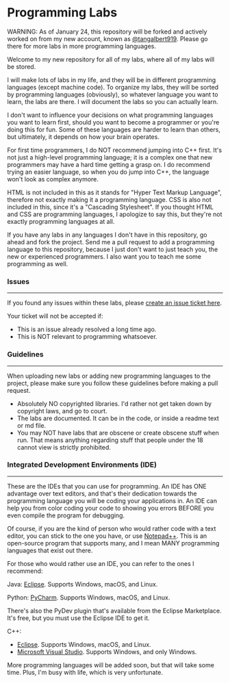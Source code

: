 # Programming Labs

WARNING: As of January 24, this repository will be forked and actively worked on from my new account, known as [@tangalbert919](https://github.com/tangalbert919). Please go there for more labs in more programming languages.

Welcome to my new repository for all of my labs, where all of my labs will be stored.

I will make lots of labs in my life, and they will be in different programming languages (except machine code). To organize my labs, they will be sorted by programming languages (obviously), so whatever language you want to learn, the labs are there. I will document the labs so you can actually learn.

I don't want to influence your decisions on what programming languages you want to learn first, should you want to become a programmer or you're doing this for fun. Some of these languages are harder to learn than others, but ultimately, it depends on how your brain operates.

For first time programmers, I do NOT recommend jumping into C++ first. It's not just a high-level programming language; it is a complex one that new programmers may have a hard time getting a grasp on. I do recommend trying an easier language, so when you do jump into C++, the language won't look as complex anymore.

HTML is not included in this as it stands for "Hyper Text Markup Language", therefore not exactly making it a programming language. CSS is also not included in this, since it's a "Cascading Stylesheet". If you thought HTML and CSS are programming languages, I apologize to say this, but they're not exactly programming languages at all.

If you have any labs in any languages I don't have in this repository, go ahead and fork the project. Send me a pull request to add a programming language to this repository, because I just don't want to just teach you, the new or experienced programmers. I also want you to teach me some programming as well.

### Issues
------------------------------------------
If you found any issues within these labs, please [create an issue ticket here](https://github.com/DarknesGaming/Programming-Labs/issues/new/).

Your ticket will not be accepted if:
* This is an issue already resolved a long time ago.
* This is NOT relevant to programming whatsoever.

### Guidelines
------------------------------------------
When uploading new labs or adding new programming languages to the project, please make sure you follow these guidelines before making a pull request.

* Absolutely NO copyrighted libraries. I'd rather not get taken down by copyright laws, and go to court.
* The labs are documented. It can be in the code, or inside a readme text or md file.
* You may NOT have labs that are obscene or create obscene stuff when run. That means anything regarding stuff that people under the 18 cannot view is strictly prohibited.

### Integrated Development Environments (IDE)
------------------------------------------
These are the IDEs that you can use for programming. An IDE has ONE advantage over text editors, and that's their dedication towards the programming language you will be coding your applications in. An IDE can help you from color coding your code to showing you errors BEFORE you even compile the program for debugging.

Of course, if you are the kind of person who would rather code with a text editor, you can stick to the one you have, or use [Notepad++](https://notepad-plus-plus.org/). This is an open-source program that supports many, and I mean MANY programming languages that exist out there.

For those who would rather use an IDE, you can refer to the ones I recommend:

Java: [Eclipse](http://eclipse.org). Supports Windows, macOS, and Linux.

Python: [PyCharm](https://www.jetbrains.com/pycharm/?fromMenu). Supports Windows, macOS, and Linux.

There's also the PyDev plugin that's available from the Eclipse Marketplace. It's free, but you must use the Eclipse IDE to get it.

C++: 
* [Eclipse](http://www.eclipse.org/downloads/packages/eclipse-ide-cc-developers/neon1a). Supports Windows, macOS, and Linux.
* [Microsoft Visual Studio](https://www.visualstudio.com/). Supports Windows, and only Windows.

More programming languages will be added soon, but that will take some time. Plus, I'm busy with life, which is very unfortunate.
